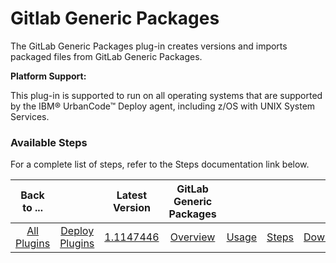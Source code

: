 # Gitlab Generic Packages

The GitLab Generic Packages plug-in creates versions and imports packaged files from GitLab Generic Packages.

**Platform Support:**

This plug-in is supported to run on all operating systems that are supported by the IBM® UrbanCode™ Deploy agent, including z/OS with UNIX System Services.


### Available Steps

For a complete list of steps, refer to the Steps documentation link below.



|          Back to ...          ||         Latest Version         |GitLab Generic Packages|||||
|:-----------------------------:|:------------------------------:| :---: | :---: | :---: | :---: | :---: | :---: |
| [All Plugins](../../index.md) | [Deploy Plugins](../README.md) |[1.1147446](https://raw.githubusercontent.com/UrbanCode/IBM-UCD-PLUGINS/main/files/gitlab-sourceconfig-generic-packages/ucd-plugins-sourceconfig-gitlab-generic-packages-1.1147446.zip)|[Overview](overview.md)|[Usage](usage.md)|[Steps](steps.md)|[Downloads](downloads.md)|

